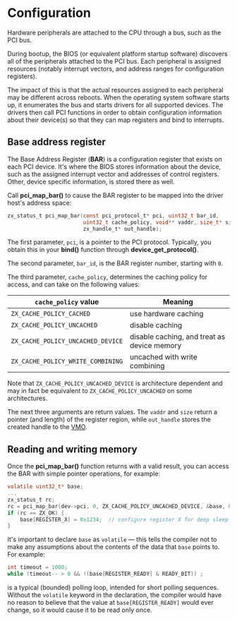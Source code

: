 <!--
    (C) Copyright 2018 The Fuchsia Authors. All rights reserved.
    Use of this source code is governed by a BSD-style license that can be
    found in the LICENSE file.
-->

# Configuration

Hardware peripherals are attached to the CPU through a bus, such as the PCI bus.

During bootup, the BIOS (or equivalent platform startup software)
discovers all of the peripherals attached to the PCI bus.
Each peripheral is assigned resources (notably interrupt vectors,
and address ranges for configuration registers).

The impact of this is that the actual resources assigned to each peripheral may
be different across reboots.
When the operating system software starts up, it enumerates
the bus and starts drivers for all supported devices.
The drivers then call PCI functions in order to obtain configuration information about
their device(s) so that they can map registers and bind to interrupts.

## Base address register

The Base Address Register (**BAR**) is a configuration register that exists on each
PCI device.
It's where the BIOS stores information about the device, such as the assigned interrupt vector
and addresses of control registers.
Other, device specific information, is stored there as well.

Call **pci_map_bar()**
to cause the BAR register to be mapped into the driver host's address space:

```c
zx_status_t pci_map_bar(const pci_protocol_t* pci, uint32_t bar_id,
                        uint32_t cache_policy, void** vaddr, size_t* size,
                        zx_handle_t* out_handle);
```

The first parameter, `pci`, is a pointer to the PCI protocol.
Typically, you obtain this in your **bind()** function through
**device_get_protocol()**.

The second parameter, `bar_id`, is the BAR register number, starting with `0`.

The third parameter, `cache_policy`, determines the caching policy for access,
and can take on the following values:

`cache_policy` value                | Meaning
------------------------------------|---------------------
`ZX_CACHE_POLICY_CACHED`            | use hardware caching
`ZX_CACHE_POLICY_UNCACHED`          | disable caching
`ZX_CACHE_POLICY_UNCACHED_DEVICE`   | disable caching, and treat as device memory
`ZX_CACHE_POLICY_WRITE_COMBINING`   | uncached with write combining

Note that `ZX_CACHE_POLICY_UNCACHED_DEVICE` is architecture dependent
and may in fact be equivalent to `ZX_CACHE_POLICY_UNCACHED` on some architectures.

The next three arguments are return values.
The `vaddr` and `size` return a pointer (and length) of the register region, while
`out_handle` stores the created handle to the
[VMO](/docs/reference/kernel_objects/vm_object.md).

## Reading and writing memory

Once the **pci_map_bar()**
function returns with a valid result, you can access the BAR with simple pointer
operations, for example:

```c
volatile uint32_t* base;
...
zx_status_t rc;
rc = pci_map_bar(dev->pci, 0, ZX_CACHE_POLICY_UNCACHED_DEVICE, &base, &size, &handle);
if (rc == ZX_OK) {
    base[REGISTER_X] = 0x1234;  // configure register X for deep sleep mode
}
```

It's important to declare `base` as `volatile` &mdash; this tells the compiler not to
make any assumptions about the contents of the data that `base` points to.
For example:

```c
int timeout = 1000;
while (timeout-- > 0 && !(base[REGISTER_READY] & READY_BIT)) ;
```

is a typical (bounded) polling loop, intended for short polling sequences.
Without the `volatile` keyword in the declaration, the compiler would have no reason
to believe that the value at `base[REGISTER_READY]` would ever change, so it would
cause it to be read only once.


